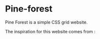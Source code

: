 # Pine-forest
Pine Forest is a simple CSS grid website.

The inspiration for this website comes from :
